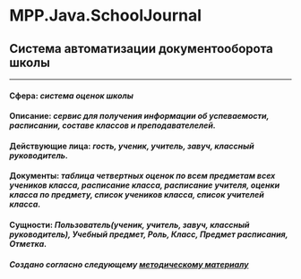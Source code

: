 # MPP.Java.SchoolJournal
## Система автоматизации документооборота школы
---
#### **Сфера:** _система оценок школы_

#### **Описание:** _сервис для получения информации об успеваемости, расписании, составе классов и преподавателелей._

#### **Действующие лица:** _гость, ученик, учитель, завуч, классный руководитель._

#### **Документы:** _таблица четвертных оценок по всем предметам всех учеников класса, расписание класса, расписание учителя, оценки класса по предмету, список учеников класса, список учителей класса._

#### **Сущности:** _Пользователь(ученик, учитель, завуч, классный руководитель), Учебный предмет, Роль, Класс, Предмет расписания, Отметка._

##### Создано согласно следующему [методическому материалу](https://mefody.gitbooks.io/lab-tasks/content/spp_java_js_-_3_kurs_poit)
